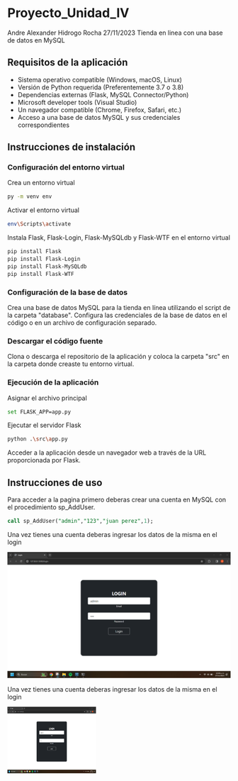 # Proyecto_Unidad_IV
Andre Alexander Hidrogo Rocha 27/11/2023 Tienda en linea con una base de datos en MySQL

## Requisitos de la aplicación

* Sistema operativo compatible (Windows, macOS, Linux)
* Versión de Python requerida (Preferentemente 3.7 o 3.8)
* Dependencias externas (Flask, MySQL Connector/Python)
* Microsoft developer tools (Visual Studio)
* Un navegador compatible (Chrome, Firefox, Safari, etc.)
* Acceso a una base de datos MySQL y sus credenciales correspondientes

## Instrucciones de instalación

### Configuración del entorno virtual

Crea un entorno virtual
``` bash
py -m venv env
```

Activar el entorno virtual
``` bash
env\Scripts\activate
```

Instala Flask, Flask-Login, Flask-MySQLdb y Flask-WTF en el entorno virtual
``` bash
pip install Flask
pip install Flask-Login
pip install Flask-MySQLdb
pip install Flask-WTF
```

### Configuración de la base de datos

Crea una base de datos MySQL para la tienda en línea utilizando el script de la carpeta "database".
Configura las credenciales de la base de datos en el código o en un archivo de configuración separado.

### Descargar el código fuente

Clona o descarga el repositorio de la aplicación y coloca la carpeta "src" en la carpeta donde creaste tu entorno virtual.

### Ejecución de la aplicación

Asignar el archivo principal
``` bash
set FLASK_APP=app.py
```

Ejecutar el servidor Flask
``` bash
python .\src\app.py
```

Acceder a la aplicación desde un navegador web a través de la URL proporcionada por Flask.

## Instrucciones de uso

Para acceder a la pagina primero deberas crear una cuenta en MySQL con el procedimiento sp_AddUser.
``` sql
call sp_AddUser("admin","123","juan perez",1);
```

Una vez tienes una cuenta deberas ingresar los datos de la misma en el login

![Texto alternativo](https://github.com/andrehiro/Proyecto_Unidad_IV/blob/main/imagenes%20para%20el%20README/login.png?raw=true)

Una vez tienes una cuenta deberas ingresar los datos de la misma en el login

<img src="https://github.com/andrehiro/Proyecto_Unidad_IV/blob/main/imagenes%20para%20el%20README/login.png?raw=true" alt="Texto alternativo" width="200" height="150">

